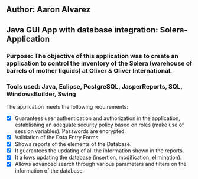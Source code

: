 ## Author: Aaron Alvarez

## Java GUI App with database integration: Solera-Application

### Purpose: The objective of this application was to create an application to control the inventory of the Solera (warehouse of barrels of mother liquids) at Oliver &amp; Oliver International.

### Tools used: Java, Eclipse, PostgreSQL, JasperReports, SQL, WindowsBuilder, Swing

The application meets the following requirements:
* [x] Guarantees user authentication and authorization in the application, establishing an adequate security policy based on roles (make use of session variables). Passwords are encrypted.
* [x] Validation of the Data Entry Forms.
* [x] Shows reports of the elements of the Database.
* [x] It guarantees the updating of all the information shown in the reports.
* [x] It a lows updating the database (insertion, modification, elimination).
* [x] Allows advanced search through various parameters and filters on the information of the database.
